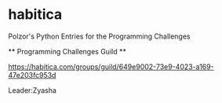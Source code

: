 # habitica
Polzor's Python Entries for the Programming Challenges

** Programming Challenges Guild **

https://habitica.com/groups/guild/649e9002-73e9-4023-a169-47e203fc953d

Leader:Zyasha
